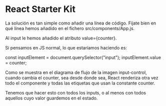 # React Starter Kit

La solución es tan simple como añadir una línea de código. Fíjate bien en qué línea hemos añadido en el fichero src/components/App.js.

Al input le hemos añadido el atributo value={counter}.

Si pensamos en JS normal, lo que estaríamos haciendo es:

const inputElement = document.querySelector("input");
inputElement.value = counter;

Como se muestra en el diagrama de flujo de la imagen input-control, cuando cambia el counter, sea desde donde sea, React renderiza otra vez todo el componente y todas las etiquetas que usan la constante counter.

Tenemos que hacer esto con todos los inputs, o al menos con todos aquellos cuyo valor guardemos en el estado.
